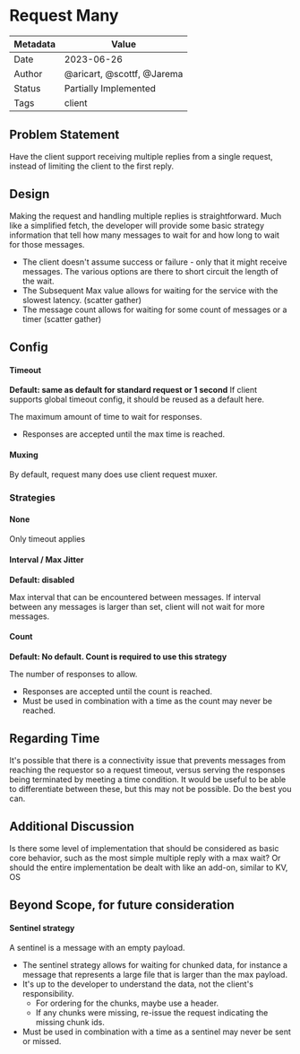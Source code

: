# Request Many

| Metadata | Value                 |
|----------|-----------------------|
| Date     | 2023-06-26            |
| Author   | @aricart, @scottf,   @Jarema     |
| Status   | Partially Implemented |
| Tags     | client                |

## Problem Statement
Have the client support receiving multiple replies from a single request, instead of limiting the client to the first reply.

## Design

Making the request and handling multiple replies is straightforward. Much like a simplified fetch, the developer
will provide some basic strategy information that tell how many messages to wait for and how long to wait for those messages.

* The client doesn't assume success or failure - only that it might receive messages.
The various options are there to short circuit the length of the wait.
* The Subsequent Max value allows for waiting for the service with the slowest latency. (scatter gather)
* The message count allows for waiting for some count of messages or a timer (scatter gather)

## Config

#### Timeout

**Default: same as default for standard request or 1 second**
If client supports global timeout config, it should be reused as a default here.

The maximum amount of time to wait for responses.
* Responses are accepted until the max time is reached.

#### Muxing
By default, request many does use client request muxer.

### Strategies

#### None
Only timeout applies

#### Interval / Max Jitter
**Default: disabled**

Max interval that can be encountered between messages.
If interval between any messages is larger than set, client will not wait for more messages.

#### Count
**Default: No default. Count is required to use this strategy**

The number of responses to allow.

* Responses are accepted until the count is reached.
* Must be used in combination with a time as the count may never be reached.

## Regarding Time
It's possible that there is a connectivity issue that prevents messages from reaching the requestor so
a request timeout, versus serving the responses being terminated by meeting a time condition.
It would be useful to be able to differentiate between these, but this may not be possible. Do the best you can.

## Additional Discussion
Is there some level of implementation that should be considered as basic core behavior, such as the most simple multiple reply with a max wait?
Or should the entire implementation be dealt with like an add-on, similar to KV, OS

## Beyond Scope, for future consideration

#### Sentinel strategy

A sentinel is a message with an empty payload.

* The sentinel strategy allows for waiting for chunked data,
for instance a message that represents a large file that is larger than the max payload.
* It's up to the developer to understand the data, not the client's responsibility.
    * For ordering for the chunks, maybe use a header.
    * If any chunks were missing, re-issue the request indicating the missing chunk ids.
* Must be used in combination with a time as a sentinel may never be sent or missed.

